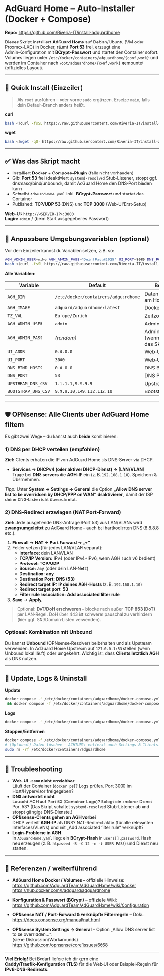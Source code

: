 # AdGuard Home – Auto-Installer (Docker + Compose)

**Repo:** https://github.com/Riveria-IT/install-adguardhome

Dieses Skript installiert **AdGuard Home** auf Debian/Ubuntu (VM oder Proxmox‑LXC) in Docker, räumt **Port 53** frei, erzeugt eine Admin‑Konfiguration mit **BCrypt‑Passwort** und startet den Container sofort. Volumes liegen unter `/etc/docker/containers/adguardhome/{conf,work}` und werden im Container nach `/opt/adguardhome/{conf,work}` gemountet (offizielles Layout).

---

## 🚀 Quick Install (Einzeiler)

> Als `root` ausführen – oder vorne `sudo` ergänzen. Ersetze `main`, falls dein Default‑Branch anders heißt.

**curl**
```bash
bash <(curl -fsSL https://raw.githubusercontent.com/Riveria-IT/install-adguardhome/main/install-adguardhome.sh)
```

**wget**
```bash
bash <(wget -qO- https://raw.githubusercontent.com/Riveria-IT/install-adguardhome/main/install-adguardhome.sh)
```

---

## ✅ Was das Skript macht

- Installiert **Docker** + **Compose‑Plugin** (falls nicht vorhanden)
- Gibt **Port 53** frei (deaktiviert `systemd-resolved` Stub‑Listener, stoppt ggf. dnsmasq/bind/unbound), damit AdGuard Home den DNS‑Port binden kann
- Schreibt `AdGuardHome.yaml` inkl. **BCrypt‑Passwort** und startet den Container
- Published: **TCP/UDP 53** (DNS) und **TCP 3000** (Web‑UI/Erst‑Setup)

**Web‑UI:** `http://<SERVER-IP>:3000`  
**Login:** `admin` / (beim Start ausgegebenes Passwort)

---

## 🔧 Anpassbare Umgebungsvariablen (optional)

Vor dem Einzeiler kannst du Variablen setzen, z. B. so:

```bash
AGH_ADMIN_USER=mike AGH_ADMIN_PASS='Dein!Pass#2025' UI_PORT=8080 DNS_PORT=53 \
bash <(curl -fsSL https://raw.githubusercontent.com/Riveria-IT/install-adguardhome/main/install-adguardhome.sh)
```

**Alle Variablen:**

| Variable | Default | Beschreibung |
|---|---|---|
| `AGH_DIR` | `/etc/docker/containers/adguardhome` | Daten-/Compose‑Pfad am Host |
| `AGH_IMAGE` | `adguard/adguardhome:latest` | Docker‑Image |
| `TZ_VAL` | `Europe/Zurich` | Zeitzone |
| `AGH_ADMIN_USER` | `admin` | Admin‑Benutzer |
| `AGH_ADMIN_PASS` | *(random)* | Admin‑Passwort (wenn leer, generiert das Skript eins) |
| `UI_ADDR` | `0.0.0.0` | Web‑UI Bind‑Adresse |
| `UI_PORT` | `3000` | Web‑UI Port |
| `DNS_BIND_HOSTS` | `0.0.0.0` | DNS Bind‑Adresse(n) |
| `DNS_PORT` | `53` | DNS Port (TCP/UDP) |
| `UPSTREAM_DNS_CSV` | `1.1.1.1,9.9.9.9` | Upstream‑Resolver |
| `BOOTSTRAP_DNS_CSV` | `9.9.9.10,149.112.112.10` | Bootstrap‑Resolver |

---

## 🛡️ OPNsense: Alle Clients über AdGuard Home filtern

Es gibt zwei Wege – du kannst auch **beide** kombinieren:

### 1) DNS per DHCP verteilen (empfohlen)

**Ziel:** Clients erhalten die IP von AdGuard Home als DNS‑Server via DHCP.

- **Services → DHCPv4 (oder aktiver DHCP‑Dienst) → [LAN/VLAN]**  
  Trage bei **DNS servers** die **AGH‑IP** ein (z. B. `192.168.1.10`). Speichern & Übernehmen.

*Tipp:* Unter **System → Settings → General** die Option **„Allow DNS server list to be overridden by DHCP/PPP on WAN“** **deaktivieren**, damit der ISP deine DNS‑Liste nicht überschreibt.

### 2) DNS‑Redirect erzwingen (NAT Port‑Forward)

**Ziel:** Jede ausgehende DNS‑Anfrage (Port 53) aus LAN/VLANs wird **zwangsumgeleitet** zu AdGuard Home – auch bei hartkodierten DNS (8.8.8.8 etc.).

1. **Firewall → NAT → Port Forward → „+“**  
2. Felder setzen (für jedes LAN/VLAN separat):
   - **Interface:** dein LAN/VLAN  
   - **TCP/IP Version:** IPv4 (oder IPv4+IPv6, wenn AGH auch v6 bedient)  
   - **Protocol:** **TCP/UDP**  
   - **Source:** any (oder dein LAN‑Netz)  
   - **Destination:** **any**  
   - **Destination Port:** **DNS (53)**  
   - **Redirect target IP:** **IP deines AGH‑Hosts** (z. B. `192.168.1.10`)  
   - **Redirect target port:** **53**  
   - **Filter rule association:** **Add associated filter rule**  
3. **Save** → **Apply**.

> Optional: **DoT/DoH erschweren** – blocke nach außen **TCP 853 (DoT)** per LAN‑Regel. DoH über 443 ist schwerer pauschal zu verhindern (hier ggf. SNI/Domain‑Listen verwenden).

### Optional: Kombination mit Unbound

Du kannst **Unbound** (OPNsense‑Resolver) beibehalten und als Upstream verwenden. In AdGuard Home Upstream auf `127.0.0.1:53` stellen (wenn Unbound lokal läuft) oder umgekehrt. Wichtig ist, dass **Clients letztlich AGH** als DNS nutzen.

---

## 🔄 Update, Logs & Uninstall

**Update**
```bash
docker compose -f /etc/docker/containers/adguardhome/docker-compose.yml pull \
 && docker compose -f /etc/docker/containers/adguardhome/docker-compose.yml up -d
```

**Logs**
```bash
docker compose -f /etc/docker/containers/adguardhome/docker-compose.yml logs -f
```

**Stoppen/Entfernen**
```bash
docker compose -f /etc/docker/containers/adguardhome/docker-compose.yml down
# (Optional) Daten löschen – ACHTUNG: entfernt auch Settings & Clients!
sudo rm -rf /etc/docker/containers/adguardhome
```

---

## 🧪 Troubleshooting

- **Web‑UI `:3000` nicht erreichbar**  
  Läuft der Container (`docker ps`)? Logs prüfen. Port 3000 im Host/Hypervisor freigegeben?
- **DNS antwortet nicht**  
  Lauscht AGH auf Port 53 (Container‑Logs)? Belegt ein anderer Dienst Port 53? (Das Skript schaltet `systemd-resolved` Stub‑Listener ab und stoppt gängige DNS‑Dienste.)
- **OPNsense‑Clients gehen an AGH vorbei**  
  DHCP verteilt **AGH‑IP** als DNS? NAT‑Redirect aktiv (für alle relevanten Interfaces/VLANs) und mit „Add associated filter rule“ verknüpft?
- **Login‑Probleme in AGH**  
  In `AdGuardHome.yaml` liegt ein **BCrypt‑Hash** in `users[].password`. Hash neu erzeugen (z. B. `htpasswd -B -C 12 -n -b USER PASS`) und Dienst neu starten.

---

## 🔗 Referenzen / weiterführend

- **AdGuard Home Docker / Volumes** – offizielle Hinweise:  
  https://github.com/AdguardTeam/AdGuardHome/wiki/Docker  
  https://hub.docker.com/r/adguard/adguardhome

- **Konfiguration & Passwort (BCrypt)** – offizielle Wiki:  
  https://github.com/AdguardTeam/AdGuardHome/wiki/Configuration

- **OPNsense NAT / Port-Forward & verknüpfte Filterregeln** – Doku:  
  https://docs.opnsense.org/manual/nat.html

- **OPNsense System Settings → General** – Option „Allow DNS server list to be overridden…“:  
  (siehe Diskussion/Workarounds) https://github.com/opnsense/core/issues/6668

---

**Viel Erfolg!** Bei Bedarf liefere ich dir gern eine **Caddy/Traefik‑Konfiguration (TLS)** für die Web‑UI oder Beispiel‑Regeln für **IPv6‑DNS‑Redirects**.
